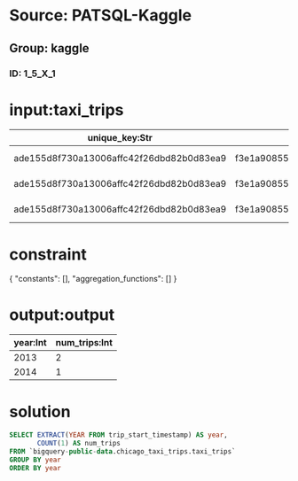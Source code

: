 # Source: PATSQL-Kaggle
## Group: kaggle
### ID: 1_5_X_1

# input:taxi_trips

| unique_key:Str | taxi_id:Str | trip_start_timestamp:Date | trip_end_timestamp:Date | trip_seconds:Int | trip_miles:Dbl | pickup_census_tract:Int | dropoff_census_tract:Int | pickup_community_area:Int | dropoff_community_area:Int | fare:Dbl | tips:Dbl | tolls:Dbl | extras:Dbl | trip_total:Dbl | payment_type:Str | company:Str | pickup_latitude:Dbl | pickup_longitude:Dbl | pickup_location:Str | dropoff_latitude:Dbl | dropoff_longitude:Dbl | dropoff_location:Str |
|---|---|---|---|---|---|---|---|---|---|---|---|---|---|---|---|---|---|---|---|---|---|---|
| ade155d8f730a13006affc42f26dbd82b0d83ea9 | f3e1a9085537bee3447c67580b4d30b827f97b8a3fa638d276e60d6798bb9a677a8ac6875a6f05e992831e09dcee103c00426846179e320fcf7727522b6c7a1f | 2013-07-12 | 2013-07-12 | 480 | 0.0 | NULL | NULL | NULL | NULL | 9.05 | 1.81 | 0.0 | 0.0 | 10.86 | Credit Card | Chicago Elite Cab Corp. | NULL | NULL | NULL | NULL | NULL | NULL |
| ade155d8f730a13006affc42f26dbd82b0d83ea9 | f3e1a9085537bee3447c67580b4d30b827f97b8a3fa638d276e60d6798bb9a677a8ac6875a6f05e992831e09dcee103c00426846179e320fcf7727522b6c7a1f | 2013-07-13 | 2013-07-13 | 480 | 0.0 | NULL | NULL | NULL | NULL | 9.05 | 1.81 | 0.0 | 0.0 | 10.86 | Credit Card | Chicago Elite Cab Corp. | NULL | NULL | NULL | NULL | NULL | NULL |
| ade155d8f730a13006affc42f26dbd82b0d83ea9 | f3e1a9085537bee3447c67580b4d30b827f97b8a3fa638d276e60d6798bb9a677a8ac6875a6f05e992831e09dcee103c00426846179e320fcf7727522b6c7a1f | 2014-07-12 | 2014-07-12 | 480 | 0.0 | NULL | NULL | NULL | NULL | 9.05 | 1.81 | 0.0 | 0.0 | 10.86 | Credit Card | Chicago Elite Cab Corp. | NULL | NULL | NULL | NULL | NULL | NULL |

# constraint

{
  "constants": [],
  "aggregation_functions": []
}

# output:output

| year:Int | num_trips:Int |
|---|---|
| 2013 | 2 |
| 2014 | 1 |

# solution

```sql
SELECT EXTRACT(YEAR FROM trip_start_timestamp) AS year, 
       COUNT(1) AS num_trips
FROM `bigquery-public-data.chicago_taxi_trips.taxi_trips`
GROUP BY year
ORDER BY year
```
